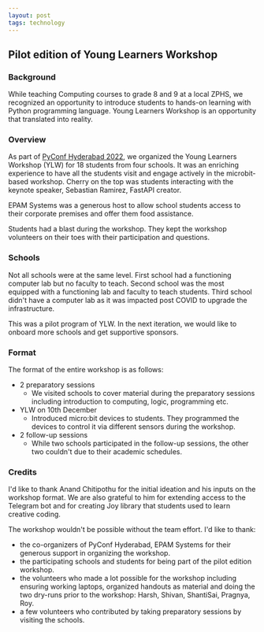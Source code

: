 ```yaml
---
layout: post
tags: technology
---
```


Pilot edition of Young Learners Workshop
-----------------------------------------
### Background
While teaching Computing courses to grade 8 and 9 at a local ZPHS, we recognized an opportunity to introduce students to hands-on learning with Python programming language. Young Learners Workshop is an opportunity that translated into reality.

### Overview
As part of [PyConf Hyderabad 2022](https://pyconf.hydpy.org/2022/), we organized the Young Learners Workshop (YLW) for 18 students from four schools. It was an enriching experience to have all the students visit and engage actively in the microbit-based workshop. Cherry on the top was students interacting with the keynote speaker, Sebastian Ramirez, FastAPI creator.

EPAM Systems was a generous host to allow school students access to their corporate premises and offer them food assistance.

Students had a blast during the workshop. They kept the workshop volunteers on their toes with their participation and questions.

### Schools
Not all schools were at the same level. First school had a functioning computer lab but no faculty to teach. Second school was the most equipped with a functioning lab and faculty to teach students. Third school didn't have a computer lab as it was impacted post COVID to upgrade the infrastructure.

This was a pilot program of YLW. In the next iteration, we would like to onboard more schools and get supportive sponsors.

### Format
The format of the entire workshop is as follows:
- 2 preparatory sessions
  - We visited schools to cover material during the preparatory sessions including introduction to computing, logic, programming etc.
- YLW on 10th December
  - Introduced micro:bit devices to students. They programmed the devices to control it via different sensors during the workshop.
- 2 follow-up sessions
  - While two schools participated in the follow-up sessions, the other two couldn't due to their academic schedules.

### Credits
I'd like to thank Anand Chitipothu for the initial ideation and his inputs on the workshop format. We are also grateful to him for extending access to the Telegram bot and for creating Joy library that students used to learn creative coding.

The workshop wouldn't be possible without the team effort. I'd like to thank:
- the co-organizers of PyConf Hyderabad, EPAM Systems for their generous support in organizing the workshop.
- the participating schools and students for being part of the pilot edition workshop.
- the volunteers who made a lot possible for the workshop including ensuring working laptops, organized handouts as material and doing the two dry-runs prior to the workshop: Harsh, Shivan, ShantiSai, Pragnya, Roy.
- a few volunteers who contributed by taking preparatory sessions by visiting the schools.
